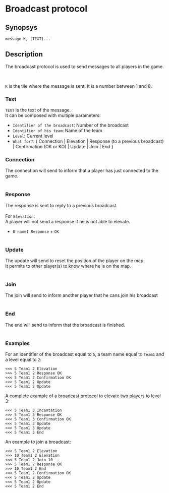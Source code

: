 # Broadcast protocol
## Synopsys
`message K, [TEXT]...`

## Description
The broadcast protocol is used to send messages to all players in the game.

<br />

`K` is the tile where the message is sent. It is a number between 1 and 8.
### Text
`TEXT` is the text of the message.<br />
It can be composed with multiple parameters:
- `Identifier of the broadcast`: Number of the broadcast
- `Identifier of his team`: Name of the team
- `Level`: Current level
- `What for?`: { Connection | Elevation | Response (to a previous broadcast) | Confirmation (OK or KO) | Update | Join | End }
### Connection
The connection will send to inform that a player has just connected to the game.<br /><br />
### Response
The response is sent to reply to a previous broadcast.<br /><br />
For `Elevation`:<br />
A player will not send a response if he is not able to elevate.
- `0 name1 Response` + `OK`<br /><br />

### Update
The update will send to reset the position of the player on the map.<br />
It permits to other player(s) to know where he is on the map.<br /><br />
### Join
The join will send to inform another player that he cans join his broadcast<br /><br />
### End
The end will send to inform that the broadcast is finished.<br /><br />
### Examples
For an identifier of the broadcast equal to `5`, a team name equal to `Team1` and a level equal to `2`:<br />
```
<<< 5 Team1 2 Elevation
>>> 5 Team1 2 Response OK
<<< 5 Team1 2 Confirmation OK
<<< 5 Team1 2 Update
<<< 5 Team1 2 Update
```
A complete example of a broadcast protocol to elevate two players to level 3:
```
<<< 5 Team1 3 Incantation
>>> 5 Team1 3 Response OK
<<< 5 Team1 3 Confirmation OK
<<< 5 Team1 3 Update
<<< 5 Team1 3 Update
<<< 5 Team1 3 End
```
An example to join a broadcast:
```
<<< 5 Team1 2 Elevation
>>> 10 Team1 2 Elevation
<<< 5 Team1 2 Join 10
>>> 5 Team1 2 Response OK
>>> 10 Team1 2 End
<<< 5 Team1 2 Confirmation OK
<<< 5 Team1 2 Update
<<< 5 Team1 2 Update
<<< 5 Team1 2 End
```

